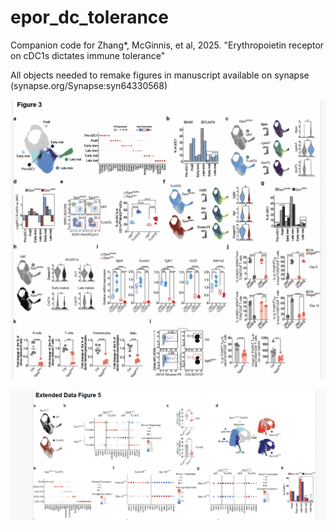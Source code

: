 # epor_dc_tolerance
Companion code for Zhang*, McGinnis, et al, 2025. "Erythropoietin receptor on cDC1s dictates immune tolerance"

All objects needed to remake figures in manuscript available on synapse (synapse.org/Synapse:syn64330568)

![alternativetext](fig3.png)

![alternativetext](extendedfig5.png)




